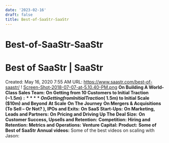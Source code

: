 ```yaml
---
date: '2023-02-16'
draft: false
title: Best-of-SaaStr-SaaStr
---
```


# Best-of-SaaStr-SaaStr

# Best of SaaStr | SaaStr
Created: May 16, 2020 7:55 AM
URL: https://www.saastr.com/best-of-saastr/
!
[Screen-Shot-2018-07-07-at-5.10.40-PM.png](Best%20of%20SaaStr%20SaaStr%20264f220a259b4ecea923b56d23fd21b2/Screen-Shot-2018-07-07-at-5.10.40-PM.png)
**On Building A World-Class Sales Team:**
**On Getting from 10 Customers to Initial Traction (~$1.5m):**
**On Getting from Initial Traction (~$1.5m) to Initial Scale ($10m) and Beyond**
**At Scale**
**On The Journey**
**On Mergers & Acquisitions (To Sell – Or Not?
), IPOs and Exits:**
**On SaaS Start-Ups:**
**On Marketing, Leads and Partners:**
**On Pricing and Driving Up The Deal Size:**
**On Customer Success, Upsells and Retention:**
**Competition:**
**Hiring and Retention:**
**Metrics and Operations:**
**Venture Capital:**
**Product:**
**Some of Best of SaaStr Annual videos:**
Some of the best videos on scaling with Jason:
